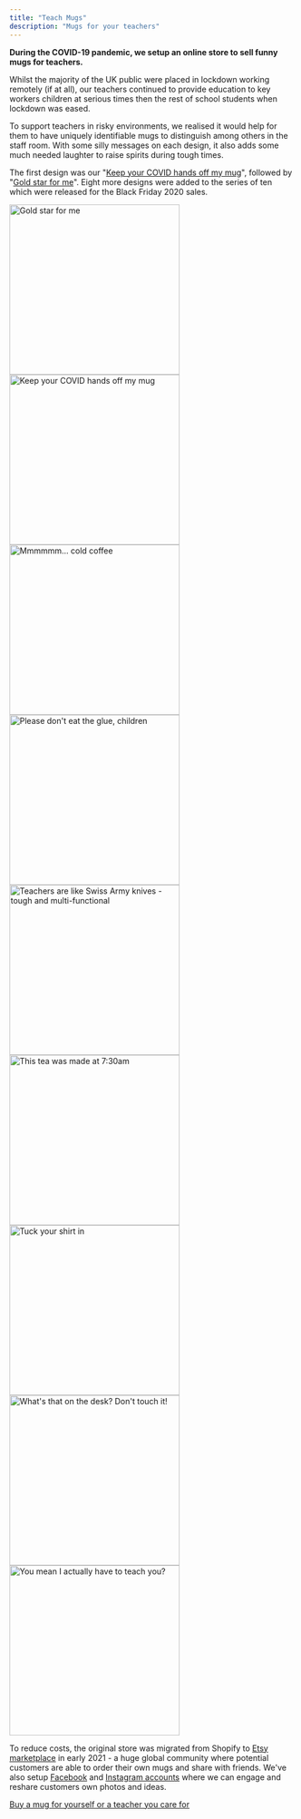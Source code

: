 ```yaml
---
title: "Teach Mugs"
description: "Mugs for your teachers"
---
```


**During the COVID-19 pandemic, we setup an online store to sell funny mugs for teachers.**

Whilst the majority of the UK public were placed in lockdown working remotely (if at all), our teachers continued to provide education to key workers children at serious times then the rest of school students when lockdown was eased. 

To support teachers in risky environments, we realised it would help for them to have uniquely identifiable mugs to distinguish among others in the staff room. With some silly messages on each design, it also adds some much needed laughter to raise spirits during tough times. 

The first design was our "[Keep your COVID hands off my mug](https://www.etsy.com/uk/listing/962873701/keep-your-covid-hands-off-my-mug?)", followed by "[Gold star for me](https://www.etsy.com/uk/listing/962476627/gold-star-for-me-mug?ref=shop_home_recs_4)". Eight more designs were added to the series of ten which were released for the Black Friday 2020 sales.

<div class="tdbc-row">
<a href="https://www.etsy.com/uk/listing/962476627/gold-star-for-me-mug"><img src="/img/teach-mugs/Gold-star-for-me.jpg" alt="Gold star for me" width="300" /></a>
<a href="https://www.etsy.com/uk/listing/962873701/keep-your-covid-hands-off-my-mug"><img src="/img/teach-mugs/Keep-your-COVID-hands-off-my-mug.jpg" alt="Keep your COVID hands off my mug" width="300" /></a>
<a href="https://www.etsy.com/uk/shop/TeachMugs"><img src="/img/teach-mugs/Mmmmm-cold-coffee.jpg" alt="Mmmmmm… cold coffee" width="300" /></a>
<a href="https://www.etsy.com/uk/shop/TeachMugs"><img src="/img/teach-mugs/Please-dont-eat-the-glue-children.jpg" alt="Please don't eat the glue, children" width="300" /></a>
<a href="https://www.etsy.com/uk/shop/TeachMugs"><img src="/img/teach-mugs/Teachers-are-like-Swiss-Army-knives.jpg" alt="Teachers are like Swiss Army knives - tough and multi-functional" width="300" /></a>
<a href="https://www.etsy.com/uk/shop/TeachMugs"><img src="/img/teach-mugs/This-tea-was-made-at-730.jpg" alt="This tea was made at 7:30am" width="300" /></a>
<a href="https://www.etsy.com/uk/shop/TeachMugs"><img src="/img/teach-mugs/Tuck-your-shirt-in.jpg" alt="Tuck your shirt in" width="300" /></a>
<a href="https://www.etsy.com/uk/shop/TeachMugs"><img src="/img/teach-mugs/Whats-that-on-the-desk-Dont-touch-it.jpg" alt="What's that on the desk? Don't touch it!" width="300" /></a>
<a href="https://www.etsy.com/uk/shop/TeachMugs"><img src="/img/teach-mugs/You-mean-I-actually-have-to-teach-you.jpg" alt="You mean I actually have to teach you?" width="300" /></a>
</div>

To reduce costs, the original store was migrated from Shopify to [Etsy marketplace](https://www.etsy.com/uk/shop/TeachMugs?) in early 2021 - a huge global community where potential customers are able to order their own mugs and share with friends. We've also setup [Facebook](https://www.facebook.com/teachmugs) and [Instagram accounts](https://www.instagram.com/teachmugs/) where we can engage and reshare customers own photos and ideas.

[Buy a mug for yourself or a teacher you care for](https://www.etsy.com/uk/shop/TeachMugs?)
